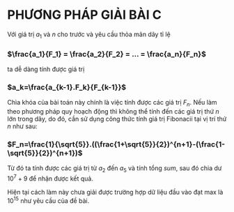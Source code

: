 # PHƯƠNG PHÁP GIẢI BÀI C

Với giá trị $a_1$ và $n$ cho trước và yêu cầu thỏa mãn dãy tỉ lệ

### $\frac{a_1}{F_1} = \frac{a_2}{F_2} = ... = \frac{a_n}{F_n}$

ta dễ dàng tính được giá trị

### $a_k=\frac{a_{k-1}.F_k}{F_{k-1}}$

Chìa khóa của bài toán này chính là việc tính được các giá trị $F_n$. Nếu làm theo phương pháp quy hoạch động thì không thể tính đến các giá trị thứ $n$ lớn trong dãy, do đó, cần sử dụng công thức tính giá trị Fibonacii tại vị trí thứ $n$ như sau:

### $F_n=\frac{1}{\sqrt{5}}.((\frac{1+\sqrt{5}}{2})^{n+1}-(\frac{1-\sqrt{5}}{2})^{n+1})$

Từ đó ta tính được các giá trị từ $a_2$ đến $a_5$ và tính tổng $sum$, sau đó chia dư $10^7+9$ để nhận được kết quả.

Hiện tại cách làm này chưa giải được trường hợp dữ liệu đầu vào đạt max là $10^{15}$ như yêu cầu của đề bài.
